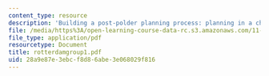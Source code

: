 ```yaml
---
content_type: resource
description: 'Building a post-polder planning process: planning in a changing environment'
file: /media/https%3A/open-learning-course-data-rc.s3.amazonaws.com/11-201-gateway-planning-action-fall-2002/28a9e87e3ebcf8d86abe3e068029f816_rotterdamgroup1.pdf
file_type: application/pdf
resourcetype: Document
title: rotterdamgroup1.pdf
uid: 28a9e87e-3ebc-f8d8-6abe-3e068029f816
---
```

